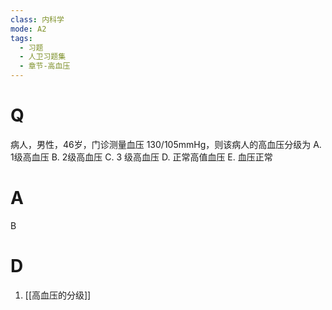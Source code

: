 ```yaml
---
class: 内科学
mode: A2
tags:
  - 习题
  - 人卫习题集
  - 章节-高血压
---
```


# Q
病人，男性，46岁，门诊测量血压 130/105mmHg，则该病人的高血压分级为
A. 1级高血压 
B. 2级高血压
C. 3 级高血压 
D. 正常高值血压
E. 血压正常
# A
B
# D
1. [[高血压的分级]]